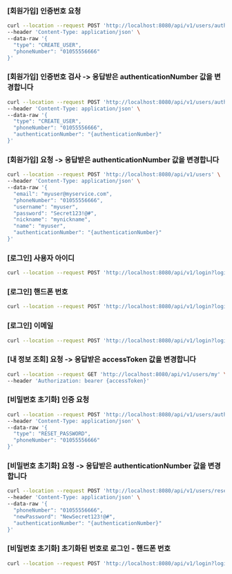 ### [회원가입] 인증번호 요청
```bash
curl --location --request POST 'http://localhost:8080/api/v1/users/authentication/request' \
--header 'Content-Type: application/json' \
--data-raw '{
  "type": "CREATE_USER",
  "phoneNumber": "01055556666"
}'
```

### [회원가입] 인증번호 검사 -> 응답받은 authenticationNumber 값을 변경합니다
```bash
curl --location --request POST 'http://localhost:8080/api/v1/users/authentication/check' \
--header 'Content-Type: application/json' \
--data-raw '{
  "type": "CREATE_USER",
  "phoneNumber": "01055556666",
  "authenticationNumber": "{authenticationNumber}"
}'
```

### [회원가입] 요청 -> 응답받은 authenticationNumber 값을 변경합니다
```bash
curl --location --request POST 'http://localhost:8080/api/v1/users' \
--header 'Content-Type: application/json' \
--data-raw '{
  "email": "myuser@myservice.com",
  "phoneNumber": "01055556666",
  "username": "myuser",
  "password": "Secret123!@#",
  "nickname": "mynickname",
  "name": "myuser",
  "authenticationNumber": "{authenticationNumber}"
}'
```

### [로그인] 사용자 아이디
```bash
curl --location --request POST 'http://localhost:8080/api/v1/login?loginType=USERNAME&loginId=myuser&password=Secret123!@%23'
```

### [로그인] 핸드폰 번호
```bash
curl --location --request POST 'http://localhost:8080/api/v1/login?loginType=PHONE_NUMBER&loginId=01055556666&password=Secret123!@%23'
```

### [로그인] 이메일
```bash
curl --location --request POST 'http://localhost:8080/api/v1/login?loginType=EMAIL&loginId=myuser@myservice.com&password=Secret123!@%23'
```

### [내 정보 조회] 요청 -> 응답받은 accessToken 값을 변경합니다
```bash
curl --location --request GET 'http://localhost:8080/api/v1/users/my' \
--header 'Authorization: bearer {accessToken}'
```

### [비밀번호 초기화] 인증 요청
```bash
curl --location --request POST 'http://localhost:8080/api/v1/users/authentication/request' \
--header 'Content-Type: application/json' \
--data-raw '{
  "type": "RESET_PASSWORD",
  "phoneNumber": "01055556666"
}'
```

### [비밀번호 초기화] 요청 -> 응답받은 authenticationNumber 값을 변경합니다
```bash
curl --location --request POST 'http://localhost:8080/api/v1/users/reset-password' \
--header 'Content-Type: application/json' \
--data-raw '{
  "phoneNumber": "01055556666",
  "newPassword": "NewSecret123!@#",
  "authenticationNumber": "{authenticationNumber}"
}'
```

### [비밀번호 초기화] 초기화된 번호로 로그인 - 핸드폰 번호
```bash
curl --location --request POST 'http://localhost:8080/api/v1/login?loginType=PHONE_NUMBER&loginId=01055556666&password=NewSecret123!@%23'
```